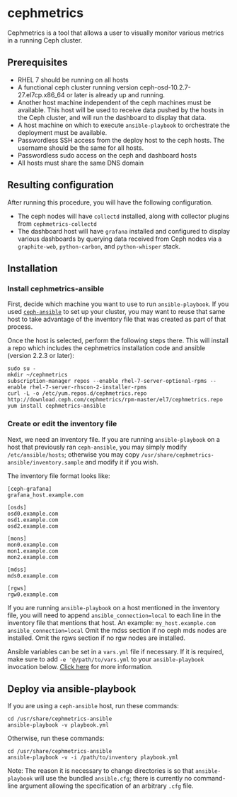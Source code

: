 # cephmetrics

Cephmetrics is a tool that allows a user to visually monitor various metrics in a running Ceph cluster.

## Prerequisites
- RHEL 7 should be running on all hosts
- A functional ceph cluster running version ceph-osd-10.2.7-27.el7cp.x86_64 or later is already up and running.
- Another host machine independent of the ceph machines must be available.  This host will be used to receive data pushed by the hosts in the Ceph cluster, and will run the dashboard to display that data.
- A host machine on which to execute `ansible-playbook` to orchestrate the deployment must be available.
- Passwordless SSH access from the deploy host to the ceph hosts.  The username should be the same for all hosts.
- Passwordless sudo access on the ceph and dashboard hosts
- All hosts must share the same DNS domain

## Resulting configuration

After running this procedure, you will have the following configuration.
- The ceph nodes will have `collectd` installed, along with collector plugins from `cephmetrics-collectd`
- The dashboard host will have `grafana` installed and configured to display various dashboards by querying data received from Ceph nodes via a `graphite-web`, `python-carbon`, and `python-whisper` stack.

## Installation

### Install cephmetrics-ansible

First, decide which machine you want to use to run `ansible-playbook`.  If you used [`ceph-ansible`](https://github.com/ceph/ceph-ansible) to set up your cluster, you may want to reuse that same host to take advantage of the inventory file that was created as part of that process.

Once the host is selected, perform the following steps there.  This will install a repo which includes the cephmetrics installation code and ansible (version 2.2.3 or later):
```
sudo su -
mkdir ~/cephmetrics
subscription-manager repos --enable rhel-7-server-optional-rpms --enable rhel-7-server-rhscon-2-installer-rpms
curl -L -o /etc/yum.repos.d/cephmetrics.repo http://download.ceph.com/cephmetrics/rpm-master/el7/cephmetrics.repo
yum install cephmetrics-ansible
```

### Create or edit the inventory file

Next, we need an inventory file.  If you are running `ansible-playbook` on a host that previously ran `ceph-ansible`, you may simply modify `/etc/ansible/hosts`; otherwise you may copy `/usr/share/cephmetrics-ansible/inventory.sample` and modify it if you wish.

The inventory file format looks like:

    [ceph-grafana]
    grafana_host.example.com

    [osds]
    osd0.example.com
    osd1.example.com
    osd2.example.com

    [mons]
    mon0.example.com
    mon1.example.com
    mon2.example.com

    [mdss]
    mds0.example.com

    [rgws]
    rgw0.example.com

If you are running `ansible-playbook` on a host mentioned in the inventory file, you will need to append `ansible_connection=local` to each line in the inventory file that mentions that host.  An example:
    ```
    my_host.example.com ansible_connection=local
    ```
Omit the mdss section if no ceph mds nodes are installed.  Omit the rgws section if no rgw nodes are installed.

Ansible variables can be set in a `vars.yml` file if necessary.  If it is required, make sure to add `-e '@/path/to/vars.yml` to your `ansible-playbook` invocation below.  [Click here](./ansible/README.md) for more information.

## Deploy via ansible-playbook

If you are using a `ceph-ansible` host, run these commands:
```
cd /usr/share/cephmetrics-ansible
ansible-playbook -v playbook.yml
```

Otherwise, run these commands:
```
cd /usr/share/cephmetrics-ansible
ansible-playbook -v -i /path/to/inventory playbook.yml
```

Note: The reason it is necessary to change directories is so that `ansible-playbook` will use the bundled `ansible.cfg`; there is currently no command-line argument allowing the specification of an arbitrary `.cfg` file.
